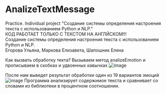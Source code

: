 # AnalizeTextMessage
Practice. Individual project "Создание системы определения настроения текста с использованием Python и NLP."<br>
КОД РАБОТАЕТ ТОЛЬКО С ТЕКСТОМ НА АНГЛЙСКОМ!!!<br>
Создание системы определения настроения текста с использованием Python и NLP.<br>
Егорова Ульяна, Маркова Елизавета, Шапошник Елена

Как вызвать обработку текта?
Вызываем метод analizeEmotion и прописываем в скобках и удвоенных кавычках
![image](https://user-images.githubusercontent.com/106396577/229741683-4f12ad92-5d24-4971-8550-5fed4fcd8e48.png)

После нам выведет результат обработки один из 19 вариантов эмоций
![image](https://user-images.githubusercontent.com/106396577/229746062-d97c1230-15df-47ff-8244-66a4c477b233.png)
Программа анализирует содержимое текста и сравнивает со словами из библиотеки в процентном соотношении.
